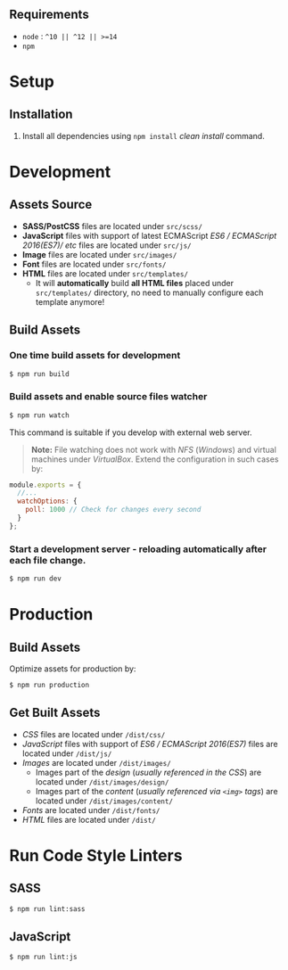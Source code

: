 ## Requirements

* `node` : `^10 || ^12 || >=14`
* `npm`

# Setup

## Installation

1. Install all dependencies using `npm install` *clean install* command. 
# Development

## Assets Source

* **SASS/PostCSS** files are located under `src/scss/`
* **JavaScript** files with support of latest ECMAScript _ES6 / ECMAScript 2016(ES7)/ etc_ files are located under `src/js/`
* **Image** files are located under `src/images/`
* **Font** files are located under `src/fonts/`
* **HTML** files are located under `src/templates/`
  * It will **automatically** build **all HTML files** placed under `src/templates/` directory, no need to manually configure each template anymore!

## Build Assets

### One time build assets for development

```sh
$ npm run build
```

### Build assets and enable source files watcher

```sh
$ npm run watch
```

This command is suitable if you develop with external web server.

> **Note:** File watching does not work with *NFS* (*Windows*) and virtual machines under *VirtualBox*. Extend the configuration in such cases by:

```js
module.exports = {
  //...
  watchOptions: {
    poll: 1000 // Check for changes every second
  }
};
```

### Start a development server - reloading automatically after each file change.

```sh
$ npm run dev
```

# Production 

## Build Assets

Optimize assets for production by:

```sh
$ npm run production
```

## Get Built Assets

* _CSS_ files are located under `/dist/css/`
* _JavaScript_ files with support of _ES6 / ECMAScript 2016(ES7)_ files are located under `/dist/js/`
* _Images_ are located under `/dist/images/`
  * Images part of the _design_ (_usually referenced in the CSS_) are located under `/dist/images/design/`
  * Images part of the _content_ (_usually referenced via `<img>` tags_) are located under `/dist/images/content/`
* _Fonts_ are located under `/dist/fonts/`
* _HTML_ files are located under `/dist/`

# Run Code Style Linters

## SASS

```sh
$ npm run lint:sass
```
## JavaScript

```sh
$ npm run lint:js
```